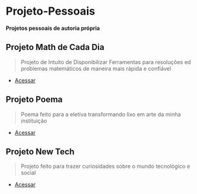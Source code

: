 # Projeto-Pessoais

__Projetos pessoais de autoria própria__

## Projeto Math de Cada Dia
> Projeto de Intuito de Disponibilizar Ferramentas para resoluções ed problemas matemáticos de maneira mais rápida e confiável
* [Acessar](https://ezequiellsantos.github.io/Projetos/projeto-math/math.html)

## Projeto Poema
>Poema feito para a eletiva transformando lixo em arte da minha instituição
* [Acessar](https://ezequiellsantos.github.io/Projetos/projeto-poesias/poema_nature/index.html)

## Projeto New Tech
> Projeto feito para trazer curiosidades sobre o mundo tecnológico e social
* [Acessar](https://ezequiellsantos.github.io/Projetos/projeto-newtech/index.html)
